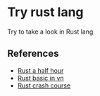 # Try rust lang

Try to take a look in Rust lang

## References
- [Rust a half hour](https://fasterthanli.me/articles/a-half-hour-to-learn-rust)
- [Rust basic in vn](https://phocode.com/rust-lap-trinh-rust/rust-lap-trinh-rust/)
- [Rust crash course](https://www.youtube.com/watch?v=zF34dRivLOw)